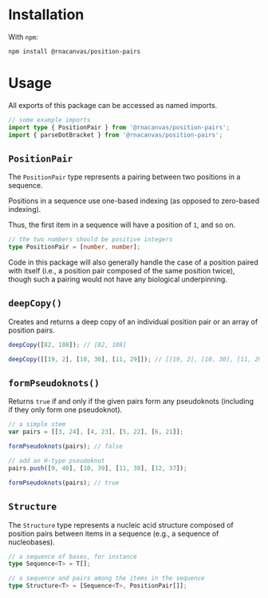 # Installation

With `npm`:

```
npm install @rnacanvas/position-pairs
```

# Usage

All exports of this package
can be accessed as named imports.

```typescript
// some example imports
import type { PositionPair } from '@rnacanvas/position-pairs';
import { parseDotBracket } from '@rnacanvas/position-pairs';
```

## `PositionPair`

The `PositionPair` type
represents a pairing
between two positions in a sequence.

Positions in a sequence
use one-based indexing
(as opposed to zero-based indexing).

Thus, the first item in a sequence
will have a position of `1`,
and so on.

```typescript
// the two numbers should be positive integers
type PositionPair = [number, number];
```

Code in this package
will also generally handle the case
of a position paired with itself
(i.e., a position pair
composed of the same position twice),
though such a pairing would not have any biological underpinning.

## `deepCopy()`

Creates and returns a deep copy
of an individual position pair
or an array of position pairs.

```javascript
deepCopy([82, 108]); // [82, 108]

deepCopy([[19, 2], [10, 30], [11, 29]]); // [[19, 2], [10, 30], [11, 29]]
```

## `formPseudoknots()`

Returns `true` if and only if
the given pairs form any pseudoknots
(including if they only form one pseudoknot).

```javascript
// a simple stem
var pairs = [[3, 24], [4, 23], [5, 22], [6, 21]];

formPseudoknots(pairs); // false

// add an H-type pseudoknot
pairs.push([9, 40], [10, 39], [11, 38], [12, 37]);

formPseudoknots(pairs); // true
```

## `Structure`

The `Structure` type represents a nucleic acid structure
composed of position pairs
between items in a sequence
(e.g., a sequence of nucleobases).

```typescript
// a sequence of bases, for instance
type Sequence<T> = T[];

// a sequence and pairs among the items in the sequence
type Structure<T> = [Sequence<T>, PositionPair[]];
```
